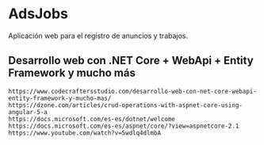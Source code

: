AdsJobs
=======

Aplicación web para el registro de anuncios y trabajos.

## Desarrollo web con .NET Core + WebApi + Entity Framework y mucho más
    https://www.codecraftersstudio.com/desarrollo-web-con-net-core-webapi-entity-framework-y-mucho-mas/
    https://dzone.com/articles/crud-operations-with-aspnet-core-using-angular-5-a
    https://docs.microsoft.com/es-es/dotnet/welcome
    https://docs.microsoft.com/es-es/aspnet/core/?view=aspnetcore-2.1
    https://www.youtube.com/watch?v=5wdlq4dlmbA
